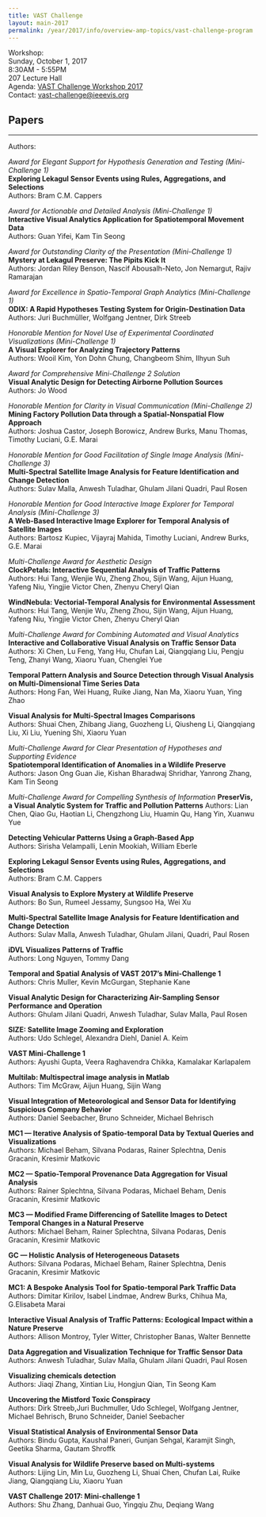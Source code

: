```yaml
---
title: VAST Challenge
layout: main-2017
permalink: /year/2017/info/overview-amp-topics/vast-challenge-program
---
```


Workshop:  
Sunday, October 1, 2017
<br />8:30AM - 5:55PM
<br />207 Lecture Hall
<br />Agenda: [VAST Challenge Workshop 2017](http://www.vacommunity.org/VAST+Workshop+2017)
<br />Contact:
[vast-challenge@ieeevis.org](mailto:vast-challenge@ieeevis.org)

## Papers

****  
Authors: 

*Award for Elegant Support for Hypothesis Generation and Testing (Mini-Challenge 1)*  
**Exploring Lekagul Sensor Events using Rules, Aggregations, and Selections**  
Authors: Bram C.M. Cappers

*Award for Actionable and Detailed Analysis (Mini-Challenge 1)*  
**Interactive Visual Analytics Application for Spatiotemporal Movement Data**  
Authors: Guan Yifei, Kam Tin Seong

*Award for Outstanding Clarity of the Presentation (Mini-Challenge 1)*  
**Mystery at Lekagul Preserve: The Pipits Kick It**  
Authors: Jordan Riley Benson, Nascif Abousalh-Neto, Jon Nemargut, Rajiv Ramarajan

*Award for Excellence in Spatio-Temporal Graph Analytics (Mini-Challenge 1)*  
**ODIX: A Rapid Hypotheses Testing System for Origin-Destination Data**  
Authors: Juri Buchmüller, Wolfgang Jentner, Dirk Streeb

*Honorable Mention for Novel Use of Experimental Coordinated Visualizations (Mini-Challenge 1)*  
**A Visual Explorer for Analyzing Trajectory Patterns**  
Authors: Wooil Kim, Yon Dohn Chung, Changbeom Shim, Ilhyun Suh

*Award for Comprehensive Mini-Challenge 2 Solution*  
**Visual Analytic Design for Detecting Airborne Pollution Sources**  
Authors: Jo Wood

*Honorable Mention for Clarity in Visual Communication (Mini-Challenge 2)*  
**Mining Factory Pollution Data through a Spatial-Nonspatial Flow Approach**  
Authors: Joshua Castor, Joseph Borowicz, Andrew Burks, Manu Thomas, Timothy Luciani, G.E. Marai

*Honorable Mention for Good Facilitation of Single Image Analysis (Mini-Challenge 3)*  
**Multi-Spectral Satellite Image Analysis for Feature Identification and Change Detection**  
Authors: Sulav Malla, Anwesh Tuladhar, Ghulam Jilani Quadri, Paul Rosen

*Honorable Mention for Good Interactive Image Explorer for Temporal Analysis (Mini-Challenge 3)*  
**A Web-Based Interactive Image Explorer for Temporal Analysis of Satellite Images**  
Authors: Bartosz Kupiec, Vijayraj Mahida, Timothy Luciani, Andrew Burks, G.E. Marai

*Multi-Challenge Award for Aesthetic Design*  
**ClockPetals: Interactive Sequential Analysis of Traffic Patterns**  
Authors: Hui Tang, Wenjie Wu, Zheng Zhou, Sijin Wang, Aijun Huang, Yafeng Niu, Yingjie Victor Chen, Zhenyu Cheryl Qian

**WindNebula: Vectorial-Temporal Analysis for Environmental Assessment**  
Authors: Hui Tang, Wenjie Wu, Zheng Zhou, Sijin Wang, Aijun Huang, Yafeng Niu, Yingjie Victor Chen, Zhenyu Cheryl Qian

*Multi-Challenge Award for Combining Automated and Visual Analytics*   
**Interactive and Collaborative Visual Analysis on Traffic Sensor Data**  
Authors: Xi Chen, Lu Feng, Yang Hu, Chufan Lai, Qiangqiang Liu, Pengju Teng, Zhanyi Wang, Xiaoru Yuan, Chenglei Yue 

**Temporal Pattern Analysis and Source Detection through Visual Analysis on Multi-Dimensional Time Series Data**  
Authors: Hong Fan, Wei Huang, Ruike Jiang, Nan Ma, Xiaoru Yuan, Ying Zhao

**Visual Analysis for Multi-Spectral Images Comparisons**  
Authors: Shuai Chen, Zhibang Jiang, Guozheng Li, Qiusheng Li, Qiangqiang Liu, Xi Liu, Yuening Shi, Xiaoru Yuan

*Multi-Challenge Award for Clear Presentation of Hypotheses and Supporting Evidence*  
**Spatiotemporal Identification of Anomalies in a Wildlife Preserve**  
Authors: Jason Ong Guan Jie, Kishan Bharadwaj Shridhar, Yanrong Zhang, Kam Tin Seong

*Multi-Challenge Award for Compelling Synthesis of Information* 
**PreserVis, a Visual Analytic System for Traffic and Pollution Patterns** 
Authors: Lian Chen, Qiao Gu, Haotian Li, Chengzhong Liu, Huamin Qu, Hang Yin, Xuanwu Yue

**Detecting Vehicular Patterns Using a Graph-Based App**  
Authors: Sirisha Velampalli, Lenin Mookiah, William Eberle

**Exploring Lekagul Sensor Events using Rules, Aggregations, and Selections**  
Authors: Bram C.M. Cappers

**Visual Analysis to Explore Mystery at Wildlife Preserve**  
Authors: Bo Sun, Rumeel Jessamy, Sungsoo Ha, Wei Xu

**Multi-Spectral Satellite Image Analysis for Feature Identification and Change Detection**  
Authors: Sulav Malla, Anwesh Tuladhar, Ghulam Jilani, Quadri, Paul Rosen

**iDVL Visualizes Patterns of Traffic**  
Authors: Long Nguyen, Tommy Dang

**Temporal and Spatial Analysis of VAST 2017’s Mini-Challenge 1**  
Authors: Chris Muller, Kevin McGurgan, Stephanie Kane

**Visual Analytic Design for Characterizing Air-Sampling Sensor Performance and Operation**  
Authors: Ghulam Jilani Quadri, Anwesh Tuladhar, Sulav Malla, Paul Rosen

**SIZE: Satellite Image Zooming and Exploration**  
Authors: Udo Schlegel, Alexandra Diehl, Daniel A. Keim

**VAST Mini-Challenge 1**  
Authors: Ayushi Gupta, Veera Raghavendra Chikka, Kamalakar Karlapalem

**Multilab: Multispectral image analysis in Matlab**  
Authors: Tim McGraw, Aijun Huang, Sijin Wang

**Visual Integration of Meteorological and Sensor Data for Identifying Suspicious Company Behavior**  
Authors: Daniel Seebacher, Bruno Schneider, Michael Behrisch

**MC1 — Iterative Analysis of Spatio-temporal Data by Textual Queries and Visualizations**  
Authors: Michael Beham, Silvana Podaras, Rainer Splechtna, Denis Gracanin, Kresimir Matkovic

**MC2 — Spatio-Temporal Provenance Data Aggregation for Visual Analysis**  
Authors: Rainer Splechtna, Silvana Podaras, Michael Beham, Denis Gracanin, Kresimir Matkovic

**MC3 — Modified Frame Differencing of Satellite Images to Detect Temporal Changes in a Natural Preserve**  
Authors: Michael Beham, Rainer Splechtna, Silvana Podaras, Denis Gracanin, Kresimir Matkovic

**GC — Holistic Analysis of Heterogeneous Datasets**  
Authors: Silvana Podaras, Michael Beham, Rainer Splechtna, Denis Gracanin, Kresimir Matkovic

**MC1: A Bespoke Analysis Tool for Spatio-temporal Park Traffic Data**  
Authors: Dimitar Kirilov, Isabel Lindmae, Andrew Burks, Chihua Ma, G.Elisabeta Marai

**Interactive Visual Analysis of Traffic Patterns: Ecological Impact within a Nature Preserve**  
Authors: Allison Montroy, Tyler Witter, Christopher Banas, Walter Bennette

**Data Aggregation and Visualization Technique for Traffic Sensor Data**  
Authors: Anwesh Tuladhar, Sulav Malla, Ghulam Jilani Quadri, Paul Rosen

**Visualizing chemicals detection**  
Authors: Jiaqi Zhang, Xintian Liu, Hongjun Qian, Tin Seong Kam

**Uncovering the Mistford Toxic Conspiracy**  
Authors: Dirk Streeb,Juri Buchmuller, Udo Schlegel, Wolfgang Jentner, Michael Behrisch, Bruno Schneider, Daniel Seebacher

**Visual Statistical Analysis of Environmental Sensor Data**  
Authors: Bindu Gupta, Kaushal Paneri, Gunjan Sehgal, Karamjit Singh, Geetika Sharma, Gautam Shroffk

**Visual Analysis for Wildlife Preserve based on Multi-systems**  
Authors: Lijing Lin, Min Lu, Guozheng Li, Shuai Chen, Chufan Lai, Ruike Jiang, Qiangqiang Liu, Xiaoru Yuan

**VAST Challenge 2017: Mini-challenge 1**  
Authors: Shu Zhang, Danhuai Guo, Yingqiu Zhu, Deqiang Wang

